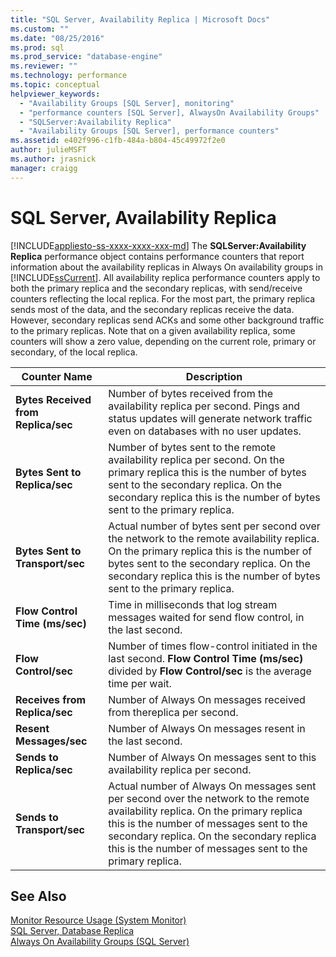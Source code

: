 ```yaml
---
title: "SQL Server, Availability Replica | Microsoft Docs"
ms.custom: ""
ms.date: "08/25/2016"
ms.prod: sql
ms.prod_service: "database-engine"
ms.reviewer: ""
ms.technology: performance
ms.topic: conceptual
helpviewer_keywords: 
  - "Availability Groups [SQL Server], monitoring"
  - "performance counters [SQL Server], AlwaysOn Availability Groups"
  - "SQLServer:Availability Replica"
  - "Availability Groups [SQL Server], performance counters"
ms.assetid: e402f996-c1fb-484a-b804-45c49972f2e0
author: julieMSFT
ms.author: jrasnick
manager: craigg
---
```

# SQL Server, Availability Replica
[!INCLUDE[appliesto-ss-xxxx-xxxx-xxx-md](../../includes/appliesto-ss-xxxx-xxxx-xxx-md.md)]
  The **SQLServer:Availability Replica** performance object contains performance counters that report information about the availability replicas in Always On availability groups in [!INCLUDE[ssCurrent](../../includes/sscurrent-md.md)]. All availability replica performance counters apply to both the primary replica and the secondary replicas, with send/receive counters reflecting the local replica. For the most part, the primary replica sends most of the data, and the secondary replicas receive the data. However, secondary replicas send ACKs and some other background traffic to the primary replicas. Note that on a given availability replica, some counters will show a zero value, depending on the current role, primary or secondary, of the local replica.  
  
|Counter Name|Description|  
|------------------|-----------------|  
|**Bytes Received from Replica/sec**|Number of bytes received from the availability replica per second. Pings and status updates will generate network traffic even on databases with no user updates.|  
|**Bytes Sent to Replica/sec**|Number of bytes sent to the remote availability replica per second. On the primary replica this is the number of bytes sent to the secondary replica. On the secondary replica this is the number of bytes sent to the primary replica.|  
|**Bytes Sent to Transport/sec**|Actual number of bytes sent per second over the network to the remote availability replica. On the primary replica this is the number of bytes sent to the secondary replica. On the secondary replica this is the number of bytes sent to the primary replica.|  
|**Flow Control Time (ms/sec)**|Time in milliseconds that log stream messages waited for send flow control, in the last second.|  
|**Flow Control/sec**|Number of times flow-control initiated in the last second. **Flow Control Time (ms/sec)** divided by **Flow Control/sec** is the average time per wait.|  
|**Receives from Replica/sec**|Number of Always On messages received from thereplica per second.|  
|**Resent Messages/sec**|Number of Always On messages resent in the last second.|  
|**Sends to Replica/sec**|Number of Always On messages sent to this availability replica per second.|  
|**Sends to Transport/sec**|Actual number of Always On messages sent per second over the network to the remote availability replica. On the primary replica this is the number of messages sent to the secondary replica. On the secondary replica this is the number of messages sent to the primary replica.|  
  
## See Also  
 [Monitor Resource Usage &#40;System Monitor&#41;](../../relational-databases/performance-monitor/monitor-resource-usage-system-monitor.md)   
 [SQL Server, Database Replica](../../relational-databases/performance-monitor/sql-server-database-replica.md)   
 [Always On Availability Groups (SQL Server)](../../database-engine/availability-groups/windows/always-on-availability-groups-sql-server.md)  
  
  
